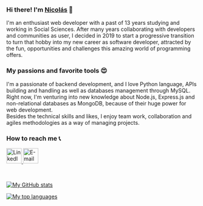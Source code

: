 ### Hi there! I'm [Nicolás](https://www.linkedin.com/in/nicolasportela) 👋

I'm an enthusiast web developer with a past of 13 years studying and working in Social Sciences. After many years collaborating with developers and communities as user, I decided in 2019 to start a progressive transition to turn that hobby into my new career as software developer, attracted by the fun, opportunities and challenges this amazing world of programming offers.

### My passions and favorite tools 😍
I'm a passionate of backend development, and I love Python language, APIs building and handling as well as databases management through MySQL. Right now, I'm venturing into new knowledge about Node.js, Express.js and non-relational databases as MongoDB, because of their huge power for web development.
<br>
Besides the technical skills and likes, I enjoy team work, collaboration and agiles methodologies as a way of managing projects.

### How to reach me 📞
<a href="https://www.linkedin.com/in/nicolasportela"><img src="https://i.imgur.com/M44jSX8.png" alt="LinkedIn" width="40" height="40"/> <a href="mailto:nicolasportelam@gmail.com"><img src="https://i.imgur.com/VqrjIxO.png" alt="E-mail" width="40" height="40"/>

<br>

[![My GitHub stats](https://github-readme-stats.vercel.app/api?username=nicolasportela&hide=issues&show_icons=true&theme=vision-friendly-dark&count_private=true&include_all_commits=true&custom_title=My%20GitHub%20stats)](https://github.com/nicolasportela)

[![My top languages](https://github-readme-stats.vercel.app/api/top-langs/?username=nicolasportela&hide=MATLAB,Assembly&langs_count=10&&theme=vision-friendly-dark&custom_title=My%20top%20languages&card_width=495&exclude_repo=sorting_algorithms,binary_trees,monty,shell_exercises,simple_shell,printf)](https://github.com/nicolasportela)
